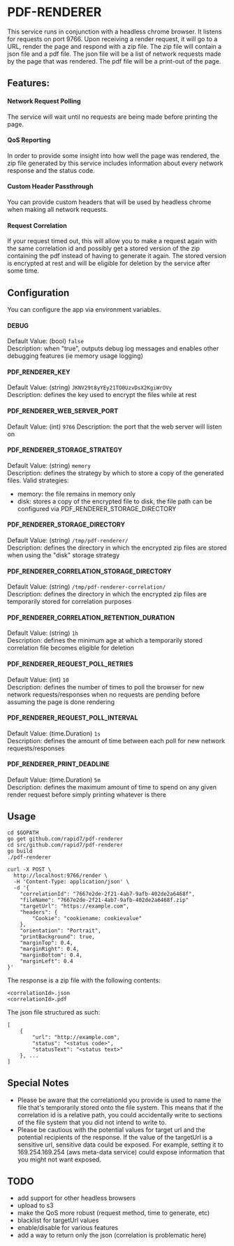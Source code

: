 # PDF-RENDERER

This service runs in conjunction with a headless chrome browser. It listens for requests on port 9766. Upon receiving a render request, it will go to a URL, render the page and respond with a zip file. The zip file will contain a json file and a pdf file. The json file will be a list of network requests made by the page that was rendered. The pdf file will be a print-out of the page. 

## Features:

#### Network Request Polling
The service will wait until no requests are being made before printing the page.

#### QoS Reporting
In order to provide some insight into how well the page was rendered, the zip file generated by this service includes information about every network response and the status code.

#### Custom Header Passthrough
You can provide custom headers that will be used by headless chrome when making all network requests.

#### Request Correlation
If your request timed out, this will allow you to make a request again with the same correlation id and possibly get a stored version of the zip containing the pdf instead of having to generate it again. The stored version is encrypted at rest and will be eligible for deletion by the service after some time.

## Configuration

You can configure the app via environment variables.

#### DEBUG
Default Value: (bool) `false`  
Description: when "true", outputs debug log messages and enables other debugging features (ie memory usage logging)

#### PDF_RENDERER_KEY
Default Value: (string) `JKNV29t8yYEy21TO0UzvDsX2KgiWrOVy`  
Description: defines the key used to encrypt the files while at rest

#### PDF_RENDERER_WEB_SERVER_PORT
Default Value: (int) `9766`
Description: the port that the web server will listen on

#### PDF_RENDERER_STORAGE_STRATEGY
Default Value: (string) `memory`  
Description: defines the strategy by which to store a copy of the generated files. Valid strategies:
* memory: the file remains in memory only
* disk: stores a copy of the encrypted file to disk, the file path can be configured via PDF_RENDERER_STORAGE_DIRECTORY

#### PDF_RENDERER_STORAGE_DIRECTORY
Default Value: (string) `/tmp/pdf-renderer/`  
Description: defines the directory in which the encrypted zip files are stored when using the "disk" storage strategy

#### PDF_RENDERER_CORRELATION_STORAGE_DIRECTORY
Default Value: (string) `/tmp/pdf-renderer-correlation/`  
Description: defines the directory in which the encrypted zip files are temporarily stored for correlation purposes

#### PDF_RENDERER_CORRELATION_RETENTION_DURATION
Default Value: (string) `1h`  
Description: defines the minimum age at which a temporarily stored correlation file becomes eligible for deletion

#### PDF_RENDERER_REQUEST_POLL_RETRIES
Default Value: (int) `10`  
Description: defines the number of times to poll the browser for new network requests/responses when no requests are pending before assuming the page is done rendering

#### PDF_RENDERER_REQUEST_POLL_INTERVAL
Default Value: (time.Duration) `1s`  
Description: defines the amount of time between each poll for new network requests/responses

#### PDF_RENDERER_PRINT_DEADLINE
Default Value: (time.Duration) `5m`  
Description: defines the maximum amount of time to spend on any given render request before simply printing whatever is there 

## Usage
```
cd $GOPATH
go get github.com/rapid7/pdf-renderer
cd src/github.com/rapid7/pdf-renderer
go build
./pdf-renderer
```

```
curl -X POST \
  http://localhost:9766/render \
  -H 'Content-Type: application/json' \
  -d '{
	"correlationId": "7667e2de-2f21-4ab7-9afb-402de2a6468f",
	"fileName": "7667e2de-2f21-4ab7-9afb-402de2a6468f.zip"
	"targetUrl": "https://example.com",
	"headers": {
		"Cookie": "cookiename: cookievalue"
	},
	"orientation": "Portrait",
	"printBackground": true,
	"marginTop": 0.4,
	"marginRight": 0.4,
	"marginBottom": 0.4,
	"marginLeft": 0.4
}'
```

The response is a zip file with the following contents:
```
<correlationId>.json
<correlationId>.pdf
```

The json file structured as such:
```
[
    {
        "url": "http://example.com",
        "status": "<status code>",
        "statusText": "<status text>"
    }, ...
]
```

## Special Notes
* Please be aware that the correlationId you provide is used to name the file that's temporarily stored onto the file system. This means that if the correlation id is a relative path, you could accidentally write to sections of the file system that you did not intend to write to.
* Please be cautious with the potential values for target url and the potential recipients of the response. If the value of the targetUrl is a sensitive url, sensitive data could be exposed. For example, setting it to 169.254.169.254 (aws meta-data service) could expose information that you might not want exposed.

## TODO
* add support for other headless browsers
* upload to s3
* make the QoS more robust (request method, time to generate, etc)
* blacklist for targetUrl values
* enable/disable for various features
* add a way to return only the json (correlation is problematic here)
